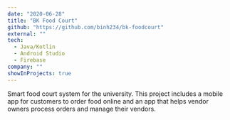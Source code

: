```yaml
---
date: "2020-06-28"
title: "BK Food Court"
github: "https://github.com/binh234/bk-foodcourt"
external: ""
tech:
  - Java/Kotlin
  - Android Studio
  - Firebase
company: ""
showInProjects: true
---
```


Smart food court system for the university. This project includes a mobile app for customers to order food online and an app that helps vendor owners process orders and manage their vendors.
